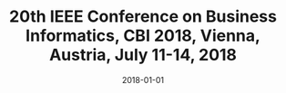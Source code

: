 ---
abstract: ''
authors:
- Henderik A. Proper
- Stefan Strecker
- Christian Huemer
date: '2018-01-01'
featured: false
links:
- name: Publik
  url: https://publik.tuwien.ac.at/showentry.php?ID=276797&lang=2
publication: 'IEEE Computer Society, 2018, ISBN: 978-1-5386-7016-3; 206 S'
publication_types:
- '5'
publishDate: '2018-01-01'
title: 20th IEEE Conference on Business Informatics, CBI 2018, Vienna, Austria, July
  11-14, 2018
url_pdf: ''
---